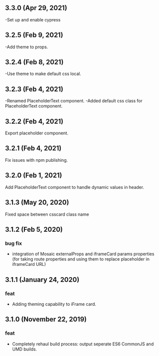 ## 3.3.0 (Apr 29, 2021)
-Set up and enable cypress

## 3.2.5 (Feb 9, 2021)
-Add theme to props.

## 3.2.4 (Feb 8, 2021)
-Use theme to make default css local.

## 3.2.3 (Feb 4, 2021)
-Renamed PlaceholderText component.
-Added default css class for PlaceholderText component.

## 3.2.2 (Feb 4, 2021)
Export placeholder component.

## 3.2.1 (Feb 4, 2021)
Fix issues with npm publishing.

## 3.2.0 (Feb 1, 2021)
Add PlaceholderText component to handle dynamic values in header.

## 3.1.3 (May 20, 2020)
Fixed space between csscard class name 

## 3.1.2 (Feb 5, 2020)

### bug fix
- integration of Mosaic externalProps and iframeCard params properties (for taking route properties and using them to replace placeholder in iframeCard URL)

## 3.1.1 (January 24, 2020)

### feat
- Adding theming capability to iFrame card.

## 3.1.0 (November 22, 2019)

### feat
- Completely rehaul build process: output seperate ES6 CommonJS and UMD builds.